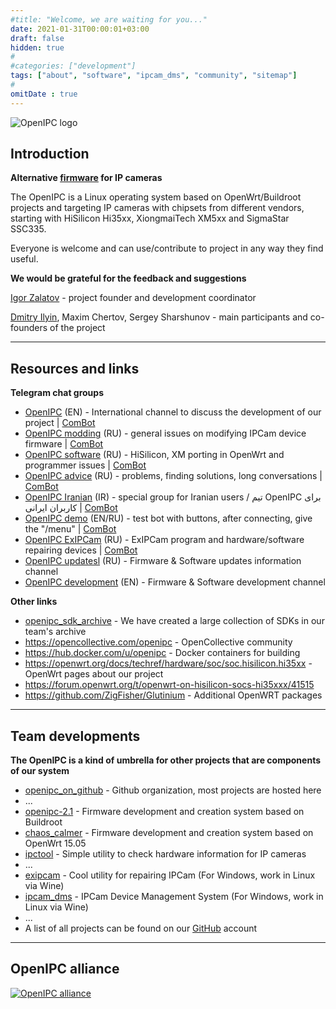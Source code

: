 ```yaml
---
#title: "Welcome, we are waiting for you..."
date: 2021-01-31T00:00:01+03:00
draft: false
hidden: true
#
#categories: ["development"]
tags: ["about", "software", "ipcam_dms", "community", "sitemap"]
#
omitDate : true
---
```




![OpenIPC logo](/img/logo_openipc.png)

## Introduction

**Alternative [firmware](/firmware) for IP cameras**

The OpenIPC is a Linux operating system based on OpenWrt/Buildroot projects and targeting IP cameras with 
chipsets from different vendors, starting with HiSilicon Hi35xx, XiongmaiTech XM5xx and SigmaStar SSC335.

Everyone is welcome and can use/contribute to project in any way they find useful.

**We would be grateful for the feedback and suggestions**

[Igor Zalatov](https://web.telegram.org/#/im?p=@FlyRouter) - project founder and development coordinator

[Dmitry Ilyin](https://web.telegram.org/#/im?p=@widgetii), Maxim Chertov, Sergey Sharshunov - main participants and co-founders of the project

----

## Resources and links

**Telegram chat groups**

* [OpenIPC](https://t.me/openipc) (EN) - International channel to discuss the development of our project | [ComBot](https://combot.org/c/1166652144)
* [OpenIPC modding](https://t.me/openipc_modding) (RU) - general issues on modifying IPCam device firmware | [ComBot](https://combot.org/c/-1001247643198)
* [OpenIPC software](https://t.me/openipc_software) (RU) - HiSilicon, XM porting in OpenWrt and programmer issues | [ComBot](https://combot.org/c/-1001196905312)
* [OpenIPC advice](https://t.me/openipc_advice) (RU) - problems, finding solutions, long conversations | [ComBot](https://combot.org/c/1385065634)
* [OpenIPC Iranian](https://t.me/joinchat/T_GwQUBTJdfXJrFb) (IR) - special group for Iranian users /  تیم OpenIPC برای کاربران ایرانی | [ComBot](https://combot.org/c/-1001341239361)
* [OpenIPC demo](https://t.me/openipc_demo)  (EN/RU) - test bot with buttons, after connecting, give the "/menu" | [ComBot](https://combot.org/c/1414887196)
* [OpenIPC ExIPCam](https://t.me/ExIPCam) (RU) - ExIPCam program and hardware/software repairing devices | [ComBot](https://combot.org/c/1213889378)
* [OpenIPC updatesl](https://t.me/s/openipc_updates) (RU) - Firmware & Software updates information channel
* [OpenIPC development](https://t.me/s/openipc_dev) (EN) - Firmware & Software development channel

**Other links**

* [openipc_sdk_archive](https://dl.openipc.org/SDK/) - We have created a large collection of SDKs in our team's archive
* https://opencollective.com/openipc - OpenCollective community
* https://hub.docker.com/u/openipc - Docker containers for building
* https://openwrt.org/docs/techref/hardware/soc/soc.hisilicon.hi35xx - OpenWrt pages about our project
* https://forum.openwrt.org/t/openwrt-on-hisilicon-socs-hi35xxx/41515
* https://github.com/ZigFisher/Glutinium - Additional OpenWRT packages

----

## Team developments

**The OpenIPC is a kind of umbrella for other projects that are components of our system**

* [openipc_on_github](https://github.com/OpenIPC/) - Github organization, most projects are hosted here
* ...
* [openipc-2.1](https://openipc.github.io/openipc-2.1) - Firmware development and creation system based on Buildroot
* [chaos_calmer](https://github.com/OpenIPC/chaos_calmer) - Firmware development and creation system based on OpenWrt 15.05
* [ipctool](https://openipc.github.io/ipctool) - Simple utility to check hardware information for IP cameras
* ...
* [exipcam](http://team.openipc.org/exipcam/) - Cool utility for repairing IPCam (For Windows, work in Linux via Wine)
* [ipcam_dms](http://team.openipc.org/ipcam_dms/) - IPCam Device Management System (For Windows, work in Linux via Wine)
* ...
* A list of all projects can be found on our [GitHub](https://github.com/OpenIPC) account

----

## OpenIPC alliance

[![OpenIPC alliance](https://openipc.github.io/images/partners_all.png "All partners")](https://openipc.github.io)
